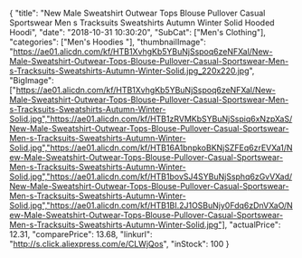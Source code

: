 {
	"title": "New Male Sweatshirt Outwear Tops Blouse Pullover Casual Sportswear Men s Tracksuits Sweatshirts Autumn Winter Solid Hooded Hoodi",
	"date": "2018-10-31 10:30:20",
	"SubCat": ["Men's Clothing"],
	"categories": ["Men's Hoodies "],
	"thumbnailImage": "https://ae01.alicdn.com/kf/HTB1XvhgKb5YBuNjSspoq6zeNFXal/New-Male-Sweatshirt-Outwear-Tops-Blouse-Pullover-Casual-Sportswear-Men-s-Tracksuits-Sweatshirts-Autumn-Winter-Solid.jpg_220x220.jpg",
	"BigImage": ["https://ae01.alicdn.com/kf/HTB1XvhgKb5YBuNjSspoq6zeNFXal/New-Male-Sweatshirt-Outwear-Tops-Blouse-Pullover-Casual-Sportswear-Men-s-Tracksuits-Sweatshirts-Autumn-Winter-Solid.jpg","https://ae01.alicdn.com/kf/HTB1zRVMKbSYBuNjSspiq6xNzpXaS/New-Male-Sweatshirt-Outwear-Tops-Blouse-Pullover-Casual-Sportswear-Men-s-Tracksuits-Sweatshirts-Autumn-Winter-Solid.jpg","https://ae01.alicdn.com/kf/HTB16A1bnpkoBKNjSZFEq6zrEVXa1/New-Male-Sweatshirt-Outwear-Tops-Blouse-Pullover-Casual-Sportswear-Men-s-Tracksuits-Sweatshirts-Autumn-Winter-Solid.jpg","https://ae01.alicdn.com/kf/HTB1bovSJ4SYBuNjSsphq6zGvVXad/New-Male-Sweatshirt-Outwear-Tops-Blouse-Pullover-Casual-Sportswear-Men-s-Tracksuits-Sweatshirts-Autumn-Winter-Solid.jpg","https://ae01.alicdn.com/kf/HTB1BI.2J1OSBuNjy0Fdq6zDnVXaO/New-Male-Sweatshirt-Outwear-Tops-Blouse-Pullover-Casual-Sportswear-Men-s-Tracksuits-Sweatshirts-Autumn-Winter-Solid.jpg"],
	"actualPrice": 12.31,
	"comparePrice": 13.68,
	"linkurl": "http://s.click.aliexpress.com/e/CLWjQos",
	"inStock": 100
}
